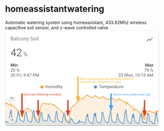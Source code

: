 # homeassistantwatering
Automatic watering system using homeassistant, 433.92Mhz wireless capacitive soil sensor, and z-wave controlled valve
![20 days of data chart](annotated_sample_chart_small.png)
